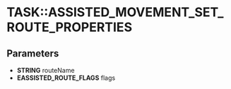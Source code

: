 # TASK::ASSISTED_MOVEMENT_SET_ROUTE_PROPERTIES

## Parameters
* **STRING** routeName
* **EASSISTED_ROUTE_FLAGS** flags